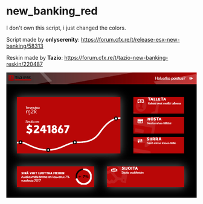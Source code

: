 # new_banking_red

I don't own this script, i just changed the colors.

Script made by **onlyserenity**: https://forum.cfx.re/t/release-esx-new-banking/58313


Reskin made by **Tazio**: https://forum.cfx.re/t/tazio-new-banking-reskin/220487

![Screenshot](new_banking_red.jpg)
